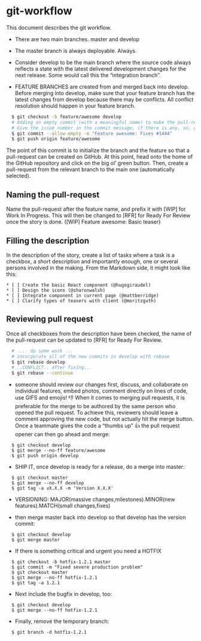 # git-workflow
This document describes the git workflow.

- There are two main branches. master and develop

- The master branch is always deployable. Always.
- Consider develop to be the main branch where the source code always reflects a state with the 
  latest delivered development changes for the next release. Some would call this the “integration branch”.

- FEATURE BRANCHES are created from and merged back into develop. Before
  merging into develop, make sure that your feature branch has
  the latest changes from develop because there may be conflicts.
  All conflict resolution should happen in your feature branch.
``` bash
  $ git checkout -b feature/awesome develop
  # Adding an empty commit (with a meaningful name) to make the pull-request possible
  # Give the issue number in the commit message, if there is any, so, github closes it automatically
  $ git commit --allow-empty -m "Feature awesome: Fixes #1444"
  $ git push origin feature/awesome
```

 The point of this commit is to initialize the branch and the feature so that a pull-request can be created on GitHub.
At this point, head onto the home of the GitHub repository and click on the big ol’ green button. Then, create a pull-request from the relevant branch to the main one (automatically selected).

## Naming the pull-request
Name the pull-request after the feature name, and prefix it with [WIP] for Work In Progress. This will then be changed to [RFR] for Ready For Review once the story is done. ([WIP] Feature awesome: Basic teaser)

## Filling the description
In the description of the story, create a list of tasks where a task is a checkbox, a short description and importantly enough, one or several persons involved in the making. From the Markdown side, it might look like this:
```
* [ ] Create the basic React component (@hugogiraudel)  
* [ ] Design the icons (@sharonwalsh)  
* [ ] Integrate component in current page (@mattberridge)  
* [ ] Clarify types of teasers with client (@moritzguth)
```
## Reviewing pull request
Once all checkboxes from the description have been checked, the name of the pull-request can be updated to [RFR] for Ready For Review.

``` bash
  # .... do some work ...
  # incorporate all of the new commits in develop with rebase
  $ git rebase develop
  # ..CONFLICT.. after fixing...
  $ git rebase --continue
```
- someone should review our changes first, discuss, and collaborate
  on individual features, embed photos, comment directly on lines of code, use
  GIFS and emojis! :-1:
  When it comes to merging pull requests, it is preferable for the merge to be
  authored by the same person who opened the pull request. To achieve this, reviewers
  should leave a comment approving the new code, but not actually hit the merge button.
  Once a teammate gives the code a “thumbs up” :+1: the pull request opener
  can then go ahead and merge:
```
  $ git checkout develop
  $ git merge --no-ff feature/awesome
  $ git push origin develop
```
- SHIP IT, once develop is ready for a release, do a merge into master:
```
  $ git checkout master
  $ git merge --no-ff develop
  $ git tag -a vX.X.X -m 'Version X.X.X'
```
- VERSIONING: MAJOR(massive changes,milestones).MINOR(new features).MATCH(small changes,fixes)

- then merge master back into develop so that develop has the version commit:
```
  $ git checkout develop
  $ git merge master
```



- If there is something critical and urgent you need a HOTFIX

```
  $ git checkout -b hotfix-1.2.1 master
  $ git commit -m "Fixed severe production problem"
  $ git checkout master
  $ git merge --no-ff hotfix-1.2.1
  $ git tag -a 1.2.1
```

- Next include the bugfix in develop, too:
```
  $ git checkout develop
  $ git merge --no-ff hotfix-1.2.1
```
- Finally, remove the temporary branch:
```
  $ git branch -d hotfix-1.2.1
```
